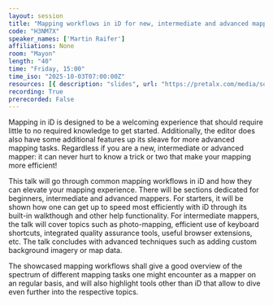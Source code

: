 ```yaml
---
layout: session
title: "Mapping workflows in iD for new, intermediate and advanced mappers"
code: "H3NM7X"
speaker_names: ['Martin Raifer']
affiliations: None
room: "Mayon"
length: "40"
time: "Friday, 15:00"
time_iso: "2025-10-03T07:00:00Z"
resources: [{ description: "slides", url: "https://pretalx.com/media/sotm2025/submissions/H3NM7X/resources/slides_9zQo6gF.pdf" }]
recording: True
prerecorded: False
---
```


Mapping in iD is designed to be a welcoming experience that should require little to no required knowledge to get started. Additionally, the editor does also have some additional features up its sleave for more advanced mapping tasks. Regardless if you are a new, intermediate or advanced mapper: it can never hurt to know a trick or two that make your mapping more efficient!

This talk will go through common mapping workflows in iD and how they can elevate your mapping experience. There will be sections dedicated for beginners, intermediate and advanced mappers. For starters, it will be shown how one can get up to speed most efficiently with iD through its built-in walkthough and other help functionality. For intermediate mappers, the talk will cover topics such as photo-mapping, efficient use of keyboard shortcuts, integrated quality assurance tools, useful browser extensions, etc. The talk concludes with advanced techniques such as adding custom background imagery or map data.

The showcased mapping workflows shall give a good overview of the spectrum of different mapping tasks one might encounter as a mapper on an regular basis, and will also highlight tools other than iD that allow to dive even further into the respective topics.

